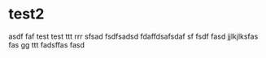 test2
=====
asdf
faf
test
test
ttt
rrr
sfsad
fsdfsadsd
fdaffdsafsdaf
sf
fsdf
fasd
jjlkjlksfas
fas
gg
ttt
fadsffas
fasd
